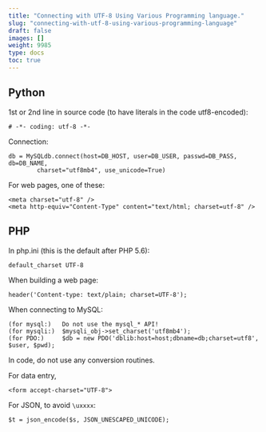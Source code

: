 ```yaml
---
title: "Connecting with UTF-8 Using Various Programming language."
slug: "connecting-with-utf-8-using-various-programming-language"
draft: false
images: []
weight: 9985
type: docs
toc: true
---
```


## Python
1st or 2nd line in source code (to have literals in the code utf8-encoded):

    # -*- coding: utf-8 -*-

Connection:

    db = MySQLdb.connect(host=DB_HOST, user=DB_USER, passwd=DB_PASS, db=DB_NAME,
            charset="utf8mb4", use_unicode=True)

For web pages, one of these:

    <meta charset="utf-8" />
    <meta http-equiv="Content-Type" content="text/html; charset=utf-8" />

## PHP
In php.ini (this is the default after PHP 5.6):

    default_charset UTF-8

When building a web page:

    header('Content-type: text/plain; charset=UTF-8');

When connecting to MySQL:

    (for mysql:)   Do not use the mysql_* API!
    (for mysqli:)  $mysqli_obj->set_charset('utf8mb4');
    (for PDO:)     $db = new PDO('dblib:host=host;dbname=db;charset=utf8', $user, $pwd);

In code, do not use any conversion routines.

For data entry,

    <form accept-charset="UTF-8">

For JSON, to avoid `\uxxxx`:

    $t = json_encode($s, JSON_UNESCAPED_UNICODE);

